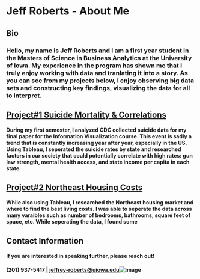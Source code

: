 # Jeff Roberts - About Me

## **Bio**
### Hello, my name is Jeff Roberts and I am a first year student in the Masters of Science in Business Analytics at the University of Iowa. My experience in the program has shown me that I truly enjoy working with data and tranlating it into a story. As you can see from my projects below, I enjoy observing big data sets and constructing key findings, visualizing the data for all to interpret. 

## [Project#1 Suicide Mortality & Correlations](https://github.com/Jeff-Robertss/jeff-robertss.github.io/issues/1) 
#### During my first semester, I analyzed CDC collected suicide data for my final paper for the Information Visualization course. This event is sadly a trend that is constantly increasing year after year, especially in the US. Using Tableau, I seperated the suicide rates by state and researched factors in our society that could potentially correlate with high rates: **gun law strength, mental health access, and state income per capita in each state.** 

## [Project#2 Northeast Housing Costs](https://github.com/Jeff-Robertss/jeff-robertss.github.io/issues/2)
#### While also using Tableau, I researched the Northeast housing market and where to find the best living costs. I was able to seperate the data across many varaibles such as number of bedrooms, bathrooms, square feet of space, etc. While seperating the data, I found some 

## **Contact Information**
#### If you are interested in speaking further, please reach out!
#### (201) 937-5417 | jeffrey-roberts@uiowa.edu![image](https://user-images.githubusercontent.com/117178841/224465418-254532e2-70f2-401e-8ec6-ab9e3367b7fb.png)








